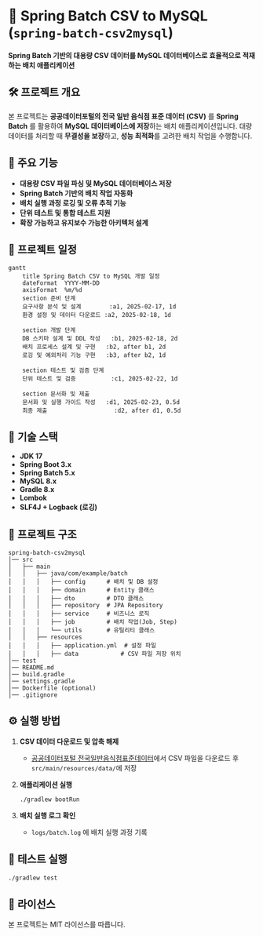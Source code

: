 # 📌 Spring Batch CSV to MySQL (`spring-batch-csv2mysql`)

**Spring Batch 기반의 대용량 CSV 데이터를 MySQL 데이터베이스로 효율적으로 적재하는 배치 애플리케이션**

## 🛠 프로젝트 개요
본 프로젝트는 **공공데이터포털의 전국 일반 음식점 표준 데이터 (CSV)** 를 **Spring Batch** 를 활용하여 **MySQL 데이터베이스에 저장**하는 배치 애플리케이션입니다. 대량 데이터를 처리할 때 **무결성을 보장**하고, **성능 최적화**를 고려한 배치 작업을 수행합니다.

## 🚀 주요 기능
- **대용량 CSV 파일 파싱 및 MySQL 데이터베이스 저장**
- **Spring Batch 기반의 배치 작업 자동화**
- **배치 실행 과정 로깅 및 오류 추적 기능**
- **단위 테스트 및 통합 테스트 지원**
- **확장 가능하고 유지보수 가능한 아키텍처 설계**

## 📆 프로젝트 일정
```mermaid
gantt
    title Spring Batch CSV to MySQL 개발 일정
    dateFormat  YYYY-MM-DD
    axisFormat  %m/%d
    section 준비 단계
    요구사항 분석 및 설계        :a1, 2025-02-17, 1d
    환경 설정 및 데이터 다운로드 :a2, 2025-02-18, 1d
    
    section 개발 단계
    DB 스키마 설계 및 DDL 작성   :b1, 2025-02-18, 2d
    배치 프로세스 설계 및 구현   :b2, after b1, 2d
    로깅 및 예외처리 기능 구현   :b3, after b2, 1d
    
    section 테스트 및 검증 단계
    단위 테스트 및 검증          :c1, 2025-02-22, 1d
    
    section 문서화 및 제출
    문서화 및 실행 가이드 작성   :d1, 2025-02-23, 0.5d
    최종 제출                   :d2, after d1, 0.5d
```

## 🔧 기술 스택
- **JDK 17**
- **Spring Boot 3.x**
- **Spring Batch 5.x**
- **MySQL 8.x**
- **Gradle 8.x**
- **Lombok**
- **SLF4J + Logback (로깅)**

## 📂 프로젝트 구조
```
spring-batch-csv2mysql
│── src
│   ├── main
│   │   ├── java/com/example/batch
│   │   │   ├── config      # 배치 및 DB 설정
│   │   │   ├── domain      # Entity 클래스
│   │   │   ├── dto         # DTO 클래스
│   │   │   ├── repository  # JPA Repository
│   │   │   ├── service     # 비즈니스 로직
│   │   │   ├── job         # 배치 작업(Job, Step)
│   │   │   └── utils       # 유틸리티 클래스
│   │   ├── resources
│   │   │   ├── application.yml  # 설정 파일
│   │   │   ├── data            # CSV 파일 저장 위치
│── test
│── README.md
│── build.gradle
│── settings.gradle
│── Dockerfile (optional)
│── .gitignore
```

## ⚙️ 실행 방법
1. **CSV 데이터 다운로드 및 압축 해제**
   - [공공데이터포털 전국일반음식점표준데이터](https://www.data.go.kr/data/15096283/standard.do)에서 CSV 파일을 다운로드 후 `src/main/resources/data/`에 저장

2. **애플리케이션 실행**
   ```bash
   ./gradlew bootRun
   ```

3. **배치 실행 로그 확인**
   - `logs/batch.log` 에 배치 실행 과정 기록

## 🧪 테스트 실행
```bash
./gradlew test
```

## 📜 라이선스
본 프로젝트는 MIT 라이선스를 따릅니다.
